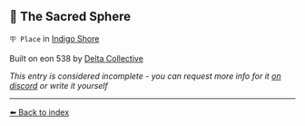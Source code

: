 ## 🪩 The Sacred Sphere

`🪧 Place` in [Indigo Shore](../refs/indigo_shore.md)

Built on eon 538 by [Delta Collective](../refs/delta_collective.md)

_This entry is considered incomplete - you can request more info for it [on discord](<https://discord.com/channels/562910943848169472/1173922660489633802>) or write it yourself_


----------
[⬅️ Back to index](../#f840_s)